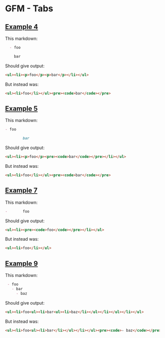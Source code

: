 # GFM - Tabs

## [Example 4](https://spec.commonmark.org/0.29/#example-4)

This markdown:

````````````markdown
  - foo

	bar

````````````

Should give output:

````````````html
<ul><li><p>foo</p><p>bar</p></li></ul>
````````````

But instead was:

````````````html
<ul><li>foo</li></ul><pre><code>bar</code></pre>
````````````
## [Example 5](https://spec.commonmark.org/0.29/#example-5)

This markdown:

````````````markdown
- foo

		bar

````````````

Should give output:

````````````html
<ul><li><p>foo</p><pre><code>bar</code></pre></li></ul>
````````````

But instead was:

````````````html
<ul><li>foo</li></ul><pre><code>bar</code></pre>
````````````
## [Example 7](https://spec.commonmark.org/0.29/#example-7)

This markdown:

````````````markdown
-		foo

````````````

Should give output:

````````````html
<ul><li><pre><code>foo</code></pre></li></ul>
````````````

But instead was:

````````````html
<ul><li>foo</li></ul>
````````````
## [Example 9](https://spec.commonmark.org/0.29/#example-9)

This markdown:

````````````markdown
 - foo
   - bar
	 - baz

````````````

Should give output:

````````````html
<ul><li>foo<ul><li>bar<ul><li>baz</li></ul></li></ul></li></ul>
````````````

But instead was:

````````````html
<ul><li>foo<ul><li>bar</li></ul></li></ul><pre><code>- baz</code></pre>
````````````

